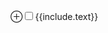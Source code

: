 <label for="{{include.id}}" class="margin-toggle">&#8853;</label><input type="checkbox" id="{{include.id}}" class="margin-toggle"/><span class="marginnote">{{include.text}}</span> 